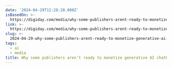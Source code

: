 ```yaml
---
date: '2024-04-29T12:28:28.000Z'
isBasedOn: >-
  https://digiday.com/media/why-some-publishers-arent-ready-to-monetize-generative-ai-chatbots-with-ads-yet/
link: >-
  https://digiday.com/media/why-some-publishers-arent-ready-to-monetize-generative-ai-chatbots-with-ads-yet/
slug: >-
  2024-04-29-why-some-publishers-arent-ready-to-monetize-generative-ai-chatbots-with-ad
tags:
  - ai
  - media
title: Why some publishers aren’t ready to monetize generative AI chatbots with ad
---
```


